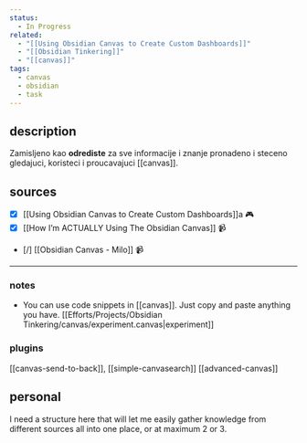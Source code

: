 ```yaml
---
status:
  - In Progress
related:
  - "[[Using Obsidian Canvas to Create Custom Dashboards]]"
  - "[[Obsidian Tinkering]]"
  - "[[canvas]]"
tags:
  - canvas
  - obsidian
  - task
---
```

## description

Zamisljeno kao **odrediste** za sve informacije i znanje pronadeno i steceno gledajuci, koristeci i proucavajuci [[canvas]].
## sources
- [x] [[Using Obsidian Canvas to Create Custom Dashboards]]a 🎮
- [x] [[How I’m ACTUALLY Using The Obsidian Canvas]] 📹
- [/] [[Obsidian Canvas - Milo]] 📹

---
### notes
- You can use code snippets in [[canvas]]. Just copy and paste anything you have.
	[[Efforts/Projects/Obsidian Tinkering/canvas/experiment.canvas|experiment]]
### plugins

[[canvas-send-to-back]], [[simple-canvasearch]]
[[advanced-canvas]]

## personal
I need a structure here that will let me easily gather knowledge from different sources all into one place, or at maximum 2 or 3.
